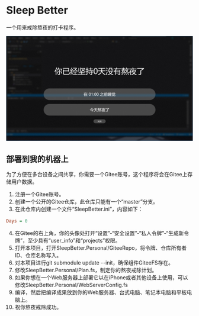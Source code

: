 # Sleep Better
一个用来戒除熬夜的打卡程序。

![Screenshot](Screenshot.png)

## 部署到我的机器上
为了方便在多台设备之间共享，你需要一个Gitee账号，这个程序将会在Gitee上存储用户数据。    

1. 注册一个Gitee账号。
2. 创建一个公开的Gitee仓库，此仓库只能有一个“master”分支。
3. 在此仓库内创建一个文件“SleepBetter.ini”，内容如下：   
```ini
Days = 0
```    
4. 在Gitee的右上角，你的头像处打开“设置”-“安全设置”-“私人令牌”-“生成新令牌”，至少具有“user_info”和“projects”权限。
5. 打开本项目，打开SleepBetter.Personal/GiteeRepo，将令牌、仓库所有者ID、仓库名称写入。
6. 对本项目进行git submodule update --init，确保组件GiteeFS存在。
7. 修改SleepBetter.Personal/Plan.fs，制定你的熬夜戒除计划。
8. 如果你想在一个Web服务器上部署它以在iPhone或者其他设备上使用，可以修改SleepBetter.Personal/WebServerConfig.fs
9. 编译，然后把编译成果放到你的Web服务器、台式电脑、笔记本电脑和平板电脑上。
10. 祝你熬夜戒除成功。
